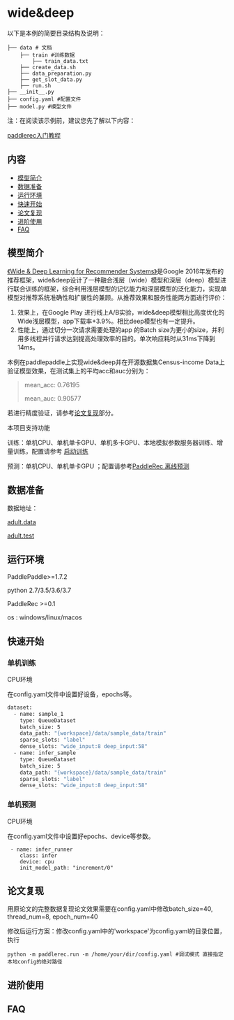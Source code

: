 # wide&deep

以下是本例的简要目录结构及说明： 

```
├── data # 文档
	├── train #训练数据
		├── train_data.txt
	├── create_data.sh
	├── data_preparation.py
	├── get_slot_data.py
	├── run.sh
├── __init__.py 
├── config.yaml #配置文件
├── model.py #模型文件
```

注：在阅读该示例前，建议您先了解以下内容：

[paddlerec入门教程](https://github.com/PaddlePaddle/PaddleRec/blob/master/README.md)

## 内容

- [模型简介](https://github.com/PaddlePaddle/PaddleRec/tree/master/models/rank/wide_deep#模型简介)
- [数据准备](https://github.com/PaddlePaddle/PaddleRec/tree/master/models/rank/wide_deep#数据准备)
- [运行环境](https://github.com/PaddlePaddle/PaddleRec/tree/master/models/rank/wide_deep#运行环境)
- [快速开始](https://github.com/PaddlePaddle/PaddleRec/tree/master/models/rank/wide_deep#快速开始)
- [论文复现](https://github.com/PaddlePaddle/PaddleRec/tree/master/models/rank/wide_deep#论文复现)
- [进阶使用](https://github.com/PaddlePaddle/PaddleRec/tree/master/models/rank/wide_deep#进阶使用)
- [FAQ](https://github.com/PaddlePaddle/PaddleRec/tree/master/models/rank/wide_deep#FAQ)

## 模型简介

[《Wide & Deep Learning for Recommender Systems》]( https://arxiv.org/pdf/1606.07792.pdf)是Google 2016年发布的推荐框架，wide&deep设计了一种融合浅层（wide）模型和深层（deep）模型进行联合训练的框架，综合利用浅层模型的记忆能力和深层模型的泛化能力，实现单模型对推荐系统准确性和扩展性的兼顾。从推荐效果和服务性能两方面进行评价：

1. 效果上，在Google Play 进行线上A/B实验，wide&deep模型相比高度优化的Wide浅层模型，app下载率+3.9%。相比deep模型也有一定提升。
2. 性能上，通过切分一次请求需要处理的app 的Batch size为更小的size，并利用多线程并行请求达到提高处理效率的目的。单次响应耗时从31ms下降到14ms。

本例在paddlepaddle上实现wide&deep并在开源数据集Census-income Data上验证模型效果，在测试集上的平均acc和auc分别为：

> mean_acc: 0.76195
>
> mean_auc: 0.90577

若进行精度验证，请参考[论文复现](https://github.com/PaddlePaddle/PaddleRec/tree/master/models/rank/wide_deep#论文复现)部分。

本项目支持功能

训练：单机CPU、单机单卡GPU、单机多卡GPU、本地模拟参数服务器训练、增量训练，配置请参考 [启动训练](https://github.com/PaddlePaddle/PaddleRec/blob/master/doc/train.md)

预测：单机CPU、单机单卡GPU ；配置请参考[PaddleRec 离线预测](https://github.com/PaddlePaddle/PaddleRec/blob/master/doc/predict.md)

## 数据准备

数据地址： 

[adult.data](https://archive.ics.uci.edu/ml/machine-learning-databases/adult/adult.data)

[adult.test](https://archive.ics.uci.edu/ml/machine-learning-databases/adult/adult.test)

## 运行环境

PaddlePaddle>=1.7.2

python 2.7/3.5/3.6/3.7

PaddleRec >=0.1

os : windows/linux/macos

## 快速开始

### 单机训练

CPU环境

在config.yaml文件中设置好设备，epochs等。

```sh
dataset:
  - name: sample_1
    type: QueueDataset
    batch_size: 5
    data_path: "{workspace}/data/sample_data/train"
    sparse_slots: "label"
    dense_slots: "wide_input:8 deep_input:58"
  - name: infer_sample
    type: QueueDataset
    batch_size: 5
    data_path: "{workspace}/data/sample_data/train"
    sparse_slots: "label"
    dense_slots: "wide_input:8 deep_input:58"              
```

### 单机预测

CPU环境

在config.yaml文件中设置好epochs、device等参数。

```
 - name: infer_runner
    class: infer
    device: cpu
    init_model_path: "increment/0"
```


## 论文复现

用原论文的完整数据复现论文效果需要在config.yaml中修改batch_size=40, thread_num=8, epoch_num=40

修改后运行方案：修改config.yaml中的'workspace'为config.yaml的目录位置，执行

```
python -m paddlerec.run -m /home/your/dir/config.yaml #调试模式 直接指定本地config的绝对路径
```

## 进阶使用

## FAQ
